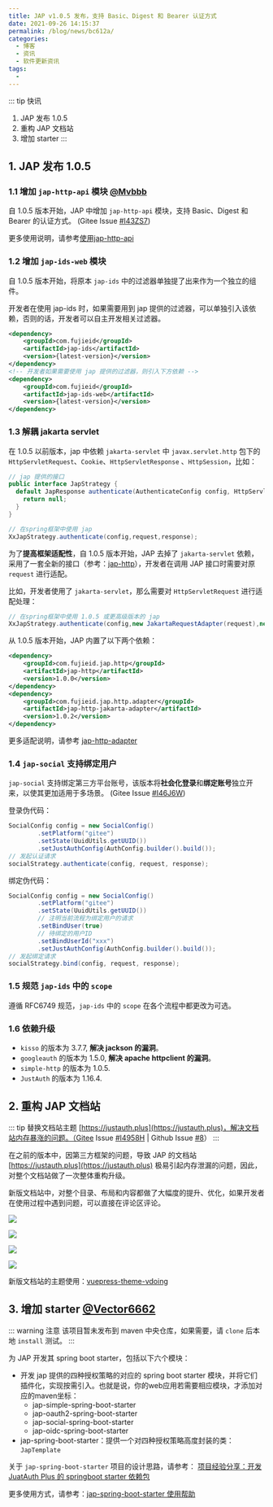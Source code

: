 ```yaml
---
title: JAP v1.0.5 发布，支持 Basic、Digest 和 Bearer 认证方式
date: 2021-09-26 14:15:37
permalink: /blog/news/bc612a/
categories:
  - 博客
  - 资讯
  - 软件更新资讯
tags:
  - 
---
```


::: tip 快讯
1. JAP 发布 1.0.5
2. 重构 JAP 文档站
3. 增加 starter
:::

## 1. JAP 发布 1.0.5

### 1.1 增加 `jap-http-api` 模块 [@Mvbbb](https://github.com/Mvbbb)

自 1.0.5 版本开始，JAP 中增加 `jap-http-api` 模块，支持 Basic、Digest 和 Bearer 的认证方式。 (Gitee Issue [#I43ZS7](https://gitee.com/fujieid/jap/issues/I43ZS7))

更多使用说明，请参考[使用jap-http-api](/quickstart/jap-http-api/)

### 1.2 增加 `jap-ids-web` 模块

自 1.0.5 版本开始，将原本 `jap-ids` 中的过滤器单独提了出来作为一个独立的组件。

开发者在使用 jap-ids 时，如果需要用到 jap 提供的过滤器，可以单独引入该依赖，否则的话，开发者可以自主开发相关过滤器。

```xml
<dependency>
    <groupId>com.fujieid</groupId>
    <artifactId>jap-ids</artifactId>
    <version>{latest-version}</version>
</dependency>
<!-- 开发者如果需要使用 jap 提供的过滤器，则引入下方依赖 -->
<dependency>
    <groupId>com.fujieid</groupId>
    <artifactId>jap-ids-web</artifactId>
    <version>{latest-version}</version>
</dependency>
```

### 1.3 解耦 jakarta servlet

在 1.0.5 以前版本，jap 中依赖 `jakarta-servlet` 中 `javax.servlet.http` 包下的 `HttpServletRequest`、`Cookie`、`HttpServletResponse`
、`HttpSession`，比如：

```java
// jap 提供的接口
public interface JapStrategy {
  default JapResponse authenticate(AuthenticateConfig config, HttpServletRequest request, HttpServletResponse response) {
    return null;
  }
}
```

```java
// 在spring框架中使用 jap
XxJapStrategy.authenticate(config,request,response);
```

为了**提高框架适配性**，自 1.0.5 版本开始，JAP 去掉了 `jakarta-servlet` 依赖，采用了一套全新的接口（参考：[jap-http](https://gitee.com/fujieid/jap-http)），开发者在调用
JAP 接口时需要对原 `request` 进行适配。

比如，开发者使用了 `jakarta-servlet`，那么需要对 `HttpServletRequest` 进行适配处理：

```java
// 在spring框架中使用 1.0.5 或更高级版本的 jap
XxJapStrategy.authenticate(config,new JakartaRequestAdapter(request),new JakartaResponseAdapter(response));
```

从 1.0.5 版本开始，JAP 内置了以下两个依赖：

```xml
<dependency>
    <groupId>com.fujieid.jap.http</groupId>
    <artifactId>jap-http</artifactId>
    <version>1.0.0</version>
</dependency>
<dependency>
    <groupId>com.fujieid.jap.http.adapter</groupId>
    <artifactId>jap-http-jakarta-adapter</artifactId>
    <version>1.0.2</version>
</dependency>
```

更多适配说明，请参考 [jap-http-adapter](https://gitee.com/fujieid/jap-http-adapter)

### 1.4 `jap-social` 支持绑定用户

`jap-social` 支持绑定第三方平台账号，该版本将**社会化登录**和**绑定账号**独立开来，以使其更加适用于多场景。 (Gitee
Issue [#I46J6W](https://gitee.com/fujieid/jap/issues/I46J6W))

登录伪代码：

```java
SocialConfig config = new SocialConfig()
        .setPlatform("gitee")
        .setState(UuidUtils.getUUID())
        .setJustAuthConfig(AuthConfig.builder().build());
// 发起认证请求
socialStrategy.authenticate(config, request, response);
```

绑定伪代码：

```java
SocialConfig config = new SocialConfig()
        .setPlatform("gitee")
        .setState(UuidUtils.getUUID())
        // 注明当前流程为绑定用户的请求
        .setBindUser(true)
        // 待绑定的用户ID
        .setBindUserId("xxx")
        .setJustAuthConfig(AuthConfig.builder().build());
// 发起绑定请求
socialStrategy.bind(config, request, response);
```

### 1.5 规范 `jap-ids` 中的 `scope`

遵循 RFC6749 规范，`jap-ids` 中的 `scope` 在各个流程中都更改为可选。

### 1.6 依赖升级

- `kisso` 的版本为 3.7.7, **解决 jackson 的漏洞**。
- `googleauth` 的版本为 1.5.0, **解决 apache httpclient 的漏洞**。
- `simple-http` 的版本为 1.0.5.
- `JustAuth` 的版本为 1.16.4.

## 2. 重构 JAP 文档站

::: tip
替换文档站主题 [https://justauth.plus](https://justauth.plus)，解决文档站内存暴涨的问题。（Gitee Issue [#I4958H](https://gitee.com/fujieid/jap/issues/I4958H)
| Github Issue [#8](https://github.com/fujieid/jap/issues/8 )）
:::

在之前的版本中，因第三方框架的问题，导致 JAP 的文档站 [https://justauth.plus](https://justauth.plus) 极易引起内存泄漏的问题，因此，对整个文档站做了一次整体重构升级。

新版文档站中，对整个目录、布局和内容都做了大幅度的提升、优化，如果开发者在使用过程中遇到问题，可以直接在评论区评论。

![](/_media/news/4e2f5ff6.png)

![](/_media/news/e24f103f.png)

![](/_media/news/be9691ed.png)

![](/_media/news/c339cfa1.png)

新版文档站的主题使用：[vuepress-theme-vdoing](https://github.com/xugaoyi/vuepress-theme-vdoing)

## 3. 增加 starter [@Vector6662](https://github.com/Vector6662)

::: warning 注意
该项目暂未发布到 maven 中央仓库，如果需要，请 `clone` 后本地 `install` 测试。
:::

为 JAP 开发其 spring boot starter，包括以下六个模块：

- 开发 jap 提供的四种授权策略的对应的 spring boot starter 模块，并将它们插件化，实现按需引入。也就是说，你的web应用若需要相应模块，才添加对应的maven坐标：
  - jap-simple-spring-boot-starter
  - jap-oauth2-spring-boot-starter
  - jap-social-spring-boot-starter
  - jap-oidc-spring-boot-starter
- jap-spring-boot-starter：提供一个对四种授权策略高度封装的类：`JapTemplate`

关于 `jap-spring-boot-starter` 项目的设计思路，请参考： [项目经验分享：开发 JuatAuth Plus 的 springboot starter 依赖包](/blog/contribution/develop-juatauthplus-springboot-starter/)

更多使用方式，请参考：[jap-spring-boot-starter 使用帮助](/starter/jap-spring-boot-starter/)

